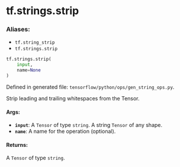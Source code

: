 <div itemscope itemtype="http://developers.google.com/ReferenceObject">
<meta itemprop="name" content="tf.strings.strip" />
<meta itemprop="path" content="Stable" />
</div>

# tf.strings.strip

### Aliases:

* `tf.string_strip`
* `tf.strings.strip`

``` python
tf.strings.strip(
    input,
    name=None
)
```



Defined in generated file: `tensorflow/python/ops/gen_string_ops.py`.

Strip leading and trailing whitespaces from the Tensor.

#### Args:

* <b>`input`</b>: A `Tensor` of type `string`. A string `Tensor` of any shape.
* <b>`name`</b>: A name for the operation (optional).


#### Returns:

A `Tensor` of type `string`.